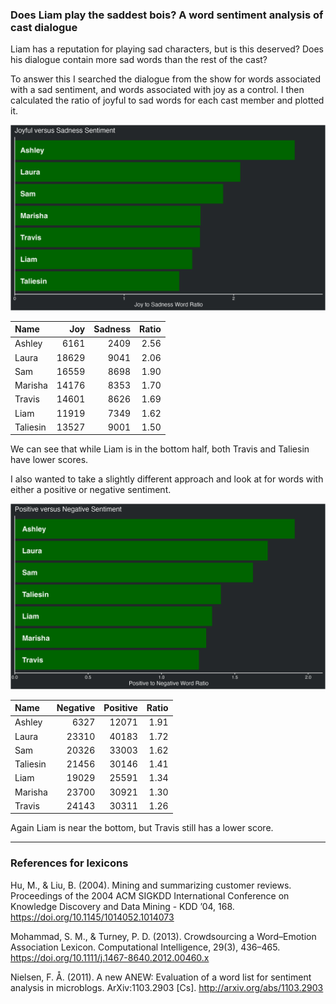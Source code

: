 
### Does Liam play the saddest bois? A word sentiment analysis of cast dialogue

Liam has a reputation for playing sad characters, but is this deserved?
Does his dialogue contain more sad words than the rest of the cast?

To answer this I searched the dialogue from the show for words
associated with a sad sentiment, and words associated with joy as a
control. I then calculated the ratio of joyful to sad words for each
cast member and plotted it.

![joyful vs sad](../plots/joySadPlot.png)

| Name     |   Joy | Sadness | Ratio |
| :------- | ----: | ------: | ----: |
| Ashley   |  6161 |    2409 |  2.56 |
| Laura    | 18629 |    9041 |  2.06 |
| Sam      | 16559 |    8698 |  1.90 |
| Marisha  | 14176 |    8353 |  1.70 |
| Travis   | 14601 |    8626 |  1.69 |
| Liam     | 11919 |    7349 |  1.62 |
| Taliesin | 13527 |    9001 |  1.50 |

We can see that while Liam is in the bottom half, both Travis and
Taliesin have lower scores.

I also wanted to take a slightly different approach and look at for
words with either a positive or negative sentiment.

![positive vs negative](../plots/positiveNegativePlot.png)

| Name     | Negative | Positive | Ratio |
| :------- | -------: | -------: | ----: |
| Ashley   |     6327 |    12071 |  1.91 |
| Laura    |    23310 |    40183 |  1.72 |
| Sam      |    20326 |    33003 |  1.62 |
| Taliesin |    21456 |    30146 |  1.41 |
| Liam     |    19029 |    25591 |  1.34 |
| Marisha  |    23700 |    30921 |  1.30 |
| Travis   |    24143 |    30311 |  1.26 |

Again Liam is near the bottom, but Travis still has a lower score.

-----

### References for lexicons

Hu, M., & Liu, B. (2004). Mining and summarizing customer reviews.
Proceedings of the 2004 ACM SIGKDD International Conference on Knowledge
Discovery and Data Mining - KDD ’04, 168.
<https://doi.org/10.1145/1014052.1014073>

Mohammad, S. M., & Turney, P. D. (2013). Crowdsourcing a Word–Emotion
Association Lexicon. Computational Intelligence, 29(3), 436–465.
<https://doi.org/10.1111/j.1467-8640.2012.00460.x>

Nielsen, F. Å. (2011). A new ANEW: Evaluation of a word list for
sentiment analysis in microblogs. ArXiv:1103.2903 \[Cs\].
<http://arxiv.org/abs/1103.2903>
